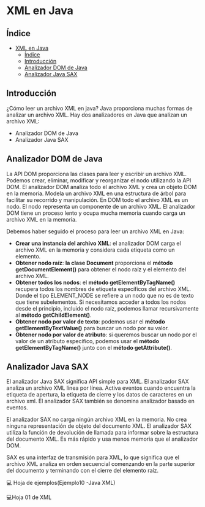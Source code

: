 # XML en Java

## Índice
- [XML en Java](#xml-en-java)
  - [Índice](#índice)
  - [Introducción](#introducción)
  - [Analizador DOM de Java](#analizador-dom-de-java)
  - [Analizador Java SAX](#analizador-java-sax)

## Introducción
¿Cómo leer un archivo XML en java?
Java proporciona muchas formas de analizar un archivo XML. Hay dos analizadores en Java que analizan un archivo XML:
* Analizador DOM de Java
* Analizador Java SAX

## Analizador DOM de Java
La API DOM proporciona las clases para leer y escribir un archivo XML. Podemos crear, eliminar, modificar y reorganizar el nodo utilizando la API DOM. El analizador DOM analiza todo el archivo XML y crea un objeto DOM en la memoria. Modela un archivo XML en una estructura de árbol para facilitar su recorrido y manipulación. En DOM todo el archivo XML es un nodo. El nodo representa un componente de un archivo XML. El analizador DOM tiene un proceso lento y ocupa mucha memoria cuando carga un archivo XML en la memoria.

Debemos haber seguido el proceso para leer un archivo XML en Java:

* __Crear una instancia del archivo XML__: el analizador DOM carga el archivo XML en la memoria y considera cada etiqueta como un elemento.
* __Obtener nodo raíz__: __la clase Document__ proporciona el __método getDocumentElement()__ para obtener el nodo raíz y el elemento del archivo XML.
* __Obtener todos los nodos__: el __método getElementByTagName()__ recupera todos los nombres de etiqueta específicos del archivo XML. Donde el tipo ELEMENT_NODE se refiere a un nodo que no es de texto que tiene subelementos. Si necesitamos acceder a todos los nodos desde el principio, incluido el nodo raíz, podemos llamar recursivamente al __método getChildElement()__.
* __Obtener nodo por valor de texto__: podemos usar el __método getElementByTextValue()__ para buscar un nodo por su valor.
* __Obtener nodo por valor de atributo__: si queremos buscar un nodo por el valor de un atributo específico, podemos usar el __método getElementByTagName()__ junto con el __método getAttribute()__.

<div class="page"/>

## Analizador Java SAX

El analizador Java SAX significa API simple para XML. El analizador SAX analiza un archivo XML línea por línea. Activa eventos cuando encuentra la etiqueta de apertura, la etiqueta de cierre y los datos de caracteres en un archivo xml. El analizador SAX también se denomina analizador basado en eventos.

El analizador SAX no carga ningún archivo XML en la memoria. No crea ninguna representación de objeto del documento XML. El analizador SAX utiliza la función de devolución de llamada para informar sobre la estructura del documento XML. Es más rápido y usa menos memoria que el analizador DOM.

SAX es una interfaz de transmisión para XML, lo que significa que el archivo XML analiza en orden secuencial comenzando en la parte superior del documento y terminando con el cierre del elemento raíz.

:computer: Hoja de ejemplos(Ejemplo10 -Java XML)

:computer:Hoja 01 de XML
